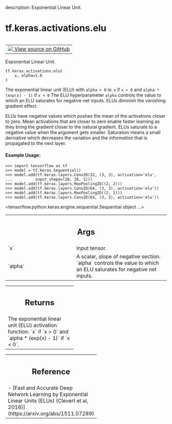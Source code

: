 description: Exponential Linear Unit.

<div itemscope itemtype="http://developers.google.com/ReferenceObject">
<meta itemprop="name" content="tf.keras.activations.elu" />
<meta itemprop="path" content="Stable" />
</div>

# tf.keras.activations.elu

<!-- Insert buttons and diff -->

<table class="tfo-notebook-buttons tfo-api nocontent" align="left">
<td>
  <a target="_blank" href="https://github.com/keras-team/keras/tree/v2.15.0/keras/activations.py#L90-L137">
    <img src="https://www.tensorflow.org/images/GitHub-Mark-32px.png" />
    View source on GitHub
  </a>
</td>
</table>



Exponential Linear Unit.


<pre class="devsite-click-to-copy prettyprint lang-py tfo-signature-link">
<code>tf.keras.activations.elu(
    x, alpha=1.0
)
</code></pre>



<!-- Placeholder for "Used in" -->

The exponential linear unit (ELU) with `alpha > 0` is:
`x` if `x > 0` and
`alpha * (exp(x) - 1)` if `x < 0`
The ELU hyperparameter `alpha` controls the value to which an
ELU saturates for negative net inputs. ELUs diminish the
vanishing gradient effect.

ELUs have negative values which pushes the mean of the activations
closer to zero.
Mean activations that are closer to zero enable faster learning as they
bring the gradient closer to the natural gradient.
ELUs saturate to a negative value when the argument gets smaller.
Saturation means a small derivative which decreases the variation
and the information that is propagated to the next layer.

#### Example Usage:



```
>>> import tensorflow as tf
>>> model = tf.keras.Sequential()
>>> model.add(tf.keras.layers.Conv2D(32, (3, 3), activation='elu',
...          input_shape=(28, 28, 1)))
>>> model.add(tf.keras.layers.MaxPooling2D((2, 2)))
>>> model.add(tf.keras.layers.Conv2D(64, (3, 3), activation='elu'))
>>> model.add(tf.keras.layers.MaxPooling2D((2, 2)))
>>> model.add(tf.keras.layers.Conv2D(64, (3, 3), activation='elu'))
```

<tensorflow.python.keras.engine.sequential.Sequential object ...>

<!-- Tabular view -->
 <table class="responsive fixed orange">
<colgroup><col width="214px"><col></colgroup>
<tr><th colspan="2"><h2 class="add-link">Args</h2></th></tr>

<tr>
<td>
`x`<a id="x"></a>
</td>
<td>
Input tensor.
</td>
</tr><tr>
<td>
`alpha`<a id="alpha"></a>
</td>
<td>
A scalar, slope of negative section. `alpha` controls the value
to which an ELU saturates for negative net inputs.
</td>
</tr>
</table>



<!-- Tabular view -->
 <table class="responsive fixed orange">
<colgroup><col width="214px"><col></colgroup>
<tr><th colspan="2"><h2 class="add-link">Returns</h2></th></tr>
<tr class="alt">
<td colspan="2">
The exponential linear unit (ELU) activation function: `x` if `x > 0`
and `alpha * (exp(x) - 1)` if `x < 0`.
</td>
</tr>

</table>



<!-- Tabular view -->
 <table class="responsive fixed orange">
<colgroup><col width="214px"><col></colgroup>
<tr><th colspan="2"><h2 class="add-link">Reference</h2></th></tr>
<tr class="alt">
<td colspan="2">
- [Fast and Accurate Deep Network Learning by Exponential Linear Units
(ELUs) (Clevert et al, 2016)](https://arxiv.org/abs/1511.07289)
</td>
</tr>

</table>

